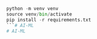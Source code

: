 
```python
python -m venv venv
source venv/bin/activate
pip install -r requirements.txt
```# AI-ML
# AI-ML
